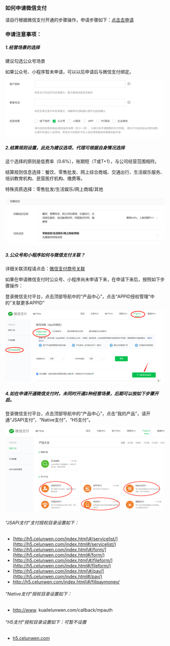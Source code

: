### **如何申请微信支付**

请自行根据微信支付开通的步骤操作，申请步骤如下：[点击去申请](https://kf.qq.com/faq/180910jimEvQ180910Zj6jQV.html)

### 申请注意事项：

##### 1.经营场景的选择

建议勾选公众号场景

如果公众号、小程序暂未申请，可以以后申请后与微信支付绑定。

![](/assets/import.png)

##### 2.结算规则设置，此处为建议选项，代理可根据自身情况选择

这个选择的原则是低费率（0.6%），账期短（T或T+1），与公司经营范围相符。

结算规则信息选择：餐饮、零售批发、网上综合商城、交通出行、生活娱乐服务、培训教育机构、民营医疗机构、缴费等。

特殊资质选择：零售批发/生活娱乐/网上商城/其他

![](/assets/import1.png)

##### 3.公众号和小程序如何与微信支付关联？

详细关联流程请点击：[微信支付商号关联](https://pay.weixin.qq.com/static/pay_setting/appid_protocol.shtml)

如果在申请微信支付时公众号、小程序尚未申请下来，在申请下来后，按照如下步骤操作：

登录微信支付平台，点击顶部导航中的“产品中心”，点击“APPID授权管理”中的“关联更多APPID”

![](/assets/import3.png)

##### 4.如在申请开通微信支付时，未同时开通3种经营场景，后期可以按如下步骤开启。

登录微信支付平台，点击顶部导航中的“产品中心”，点击“我的产品”，请开通“JSAPI支付”、“Native支付”、“H5支付”。

![](/assets/import4.png)

###### “JSAPI支付”支付授权目录设置如下：

* [http://h5.celunwen.com/index.html\#/servicelist/](http://h5.celunwen.com/index.html#/servicelist/)
* [http://h5.celunwen.com/index.html\#/form/](http://h5.celunwen.com/index.html#/form/)
* [http://h5.celunwen.com/index.html\#/fileform/](http://h5.celunwen.com/index.html#/fileform/)
* [http://h5.celunwen.com/index.html\#/pay/](http://h5.celunwen.com/index.html#/pay/)
* http://h5.celunwen.com/index.html\#/fillpaymoney/

###### “Native支付”授权目录设置如下：

* [http://www](http://www). kuailelunwen.com/callback/mpauth

###### “H5支付”授权目录设置如下：可暂不设置

* [h5.celunwen.com](http://h5.celunwen.com/index.html#/)



